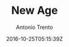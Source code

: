 ---
title: "New Age"
github: https://github.com/jekynewage/jekynewage.github.io
demo: https://jekynewage.github.io
author: Antonio Trento

ssg:
  - Jekyll
cms:
  - No Cms
date: 2016-10-25T05:15:39Z
github_branch: master
description: "Start Boostrap New Age Theme for Jekyll"
---